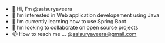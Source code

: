 - 👋 Hi, I’m @saisuryaveera
- 👀 I’m interested in Web application developement using Java
- 🌱 I’m currently learning how to use Spring Boot
- 💞️ I’m looking to collaborate on open source projects
- 📫 How to reach me ... @saisuryaveera@gmail.com

<!---
saisuryaveera/saisuryaveera is a ✨ special ✨ repository because its `README.md` (this file) appears on your GitHub profile.
You can click the Preview link to take a look at your changes.
--->
